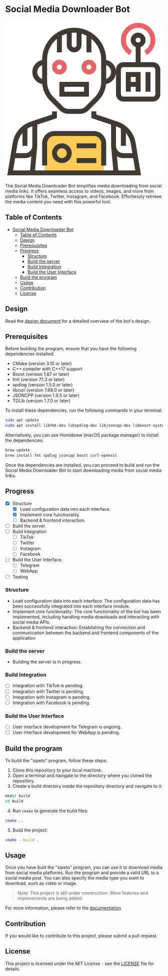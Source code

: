 # Social Media Downloader Bot

![Sipeto](/lander/favicon.ico)

The Social Media Downloader Bot simplifies media downloading from social media links. It offers seamless access to videos, images, and more from platforms like TikTok, Twitter, Instagram, and Facebook. Effortlessly retrieve the media content you need with this powerful tool.

## Table of Contents

- [Social Media Downloader Bot](#social-media-downloader-bot)
  - [Table of Contents](#table-of-contents)
  - [Design](#design)
  - [Prerequisites](#prerequisites)
  - [Progress](#progress)
    - [Structure](#structure)
    - [Build the server](#build-the-server)
    - [Build Integration](#build-integration)
    - [Build the User Interface](#build-the-user-interface)
  - [Build the program](#build-the-program)
  - [Usage](#usage)
  - [Contribution](#contribution)
  - [License](#license)

## Design

Read the [design document](https://dede.dev/posts/Media-downloader-telegramBot-design-document/) for a detailed overview of the bot's design.

## Prerequisites

Before building the program, ensure that you have the following dependencies installed:

- CMake (version 3.10 or later)
- C++ compiler with C++17 support
- Boost (version 1.67 or later)
- fmt (version 7.1.3 or later)
- spdlog (version 1.5.0 or later)
- libcurl (version 7.68.0 or later)
- JSONCPP (version 1.9.5 or later)
- TDLib (version 1.7.0 or later)

To install these dependencies, run the following commands in your terminal:

```bash
sudo apt update 
sudo apt install libfmt-dev libspdlog-dev libjsoncpp-dev libboost-system-dev libboost-thread-dev libcurl4-openssl-dev libboost-all-dev -y
```

Alternatively, you can use Homebrew (macOS package manager) to install the dependencies:

```bash
brew update 
brew install fmt spdlog jsoncpp boost curl-openssl
```

Once the dependencies are installed, you can proceed to build and run the Social Media Downloader Bot to start downloading media from social media links.

## Progress

- [x] Structure
  - [x] Load configuration data into each interface.
  - [x] Implement core functionality.
  - [ ] Backend & frontend interaction.
- [ ] Build the server.
- [ ] Build Integration
  - [ ] TikTok
  - [ ] Twitter
  - [ ] Instagram
  - [ ] Facebook
- [ ] Build the User Interface.
  - [ ] Telegram
  - [ ] WebApp
- [ ] Testing

### Structure

- Load configuration data into each interface: The configuration data has been successfully integrated into each interface module.
- Implement core functionality: The core functionality of the bot has been implemented, including handling media downloads and interacting with social media APIs.
- Backend & frontend interaction: Establishing the connection and communication between the backend and frontend components of the application

### Build the server

- Building the server is in progress.

### Build Integration

- [ ] Integration with TikTok is pending.
- [ ] Integration with Twitter is pending.
- [ ] Integration with Instagram is pending.
- [ ] Integration with Facebook is pending.

### Build the User Interface

- [ ] User interface development for Telegram is ongoing.
- [ ] User interface development for WebApp is pending.

## Build the program

To build the "sipeto" program, follow these steps:

1. Clone this repository to your local machine.
2. Open a terminal and navigate to the directory where you cloned the repository.
3. Create a build directory inside the repository directory and navigate to it:

```bash
mkdir build
cd build
```

4. Run `cmake` to generate the build files:

```bash
cmake ..
```

5. Build the project:

```bash
cmake --build .
```

## Usage

Once you have built the "sipeto" program, you can use it to download media from social media platforms. Run the program and provide a valid URL to a social media post. You can also specify the media type you want to download, such as video or image.

> Note: This project is still under construction. More features and improvements are being added.

For more information, please refer to the [documentation](https://dede.dev/posts/Media-downloader-telegramBot-design-document/).

## Contribution

If you would like to contribute to this project, please submit a pull request.

## License

This project is licensed under the MIT License - see the [LICENSE](LICENSE) file for details.